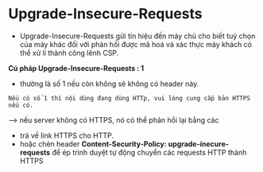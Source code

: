 # Upgrade-Insecure-Requests



- Upgrade-Insecure-Requests gửi tín hiệu đến máy chủ cho biết tuỳ chọn của máy khác đối với phản hồi được mã hoá và xác thực máy khách có thể xử lí thành công lênh CSP.

**Cú pháp  Upgrade-Insecure-Requests : 1**

- thường là số 1 nếu còn không sẽ không có header này.
  
`Nếu có số 1 thì nội dùng đang dùng HTTp, vui lòng cung cấp bản HTTPS nếu có.`

--> nếu server không có HTTPS, nó có thể phản hồi lại bằng các 
- trả về link HTTPS cho HTTP.
- hoặc chèn header **Content-Security-Policy: upgrade-ínecure-requests** để ép trình duyệt tự động chuyển các requests HTTP thành HTTPS
